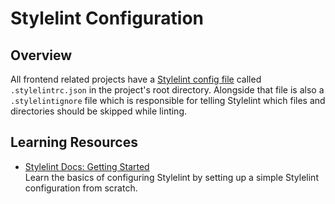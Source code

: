 # Stylelint Configuration

## Overview

All frontend related projects have a [Stylelint config file](https://stylelint.io/user-guide/configure) called `.stylelintrc.json` in the project's root directory. Alongside that file is also a `.stylelintignore` file which is responsible for telling Stylelint which files and directories should be skipped while linting.

## Learning Resources

- [Stylelint Docs: Getting Started](https://stylelint.io/user-guide/get-started)  
  Learn the basics of configuring Stylelint by setting up a simple Stylelint configuration from scratch.
